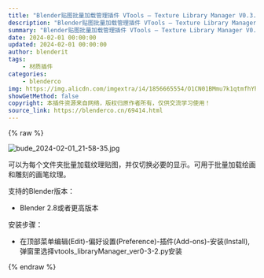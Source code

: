 ```yaml
---
title: "Blender贴图批量加载管理插件 VTools – Texture Library Manager V0.3.2"
description: "Blender贴图批量加载管理插件 VTools – Texture Library Manager V0.3.2"
summary: "Blender贴图批量加载管理插件 VTools – Texture Library Manager V0.3.2"
date: 2024-02-01 00:00:00
updated: 2024-02-01 00:00:00
author: blenderit
tags: 
    - 材质插件
categories:
    - blenderco
img: https://img.alicdn.com/imgextra/i4/1856665554/O1CN01BMmu7k1qtmfhYhzb1_!!1856665554.jpg
showGetMethod: false
copyright: 本插件资源来自网络，版权归原作者所有，仅供交流学习使用！
source_link: https://blenderco.cn/69414.html
---
```


{% raw %}
<p><img class="aligncenter" src="https://img.alicdn.com/imgextra/i4/1856665554/O1CN01BMmu7k1qtmfhYhzb1_!!1856665554.jpg" alt="bude_2024-02-01_21-58-35.jpg"></p><p data-pm-slice="1 1 []">可以为每个文件夹批量加载纹理贴图，并仅切换必要的显示。可用于批量加载绘画和雕刻的画笔纹理。</p><p data-pm-slice="1 1 []">
</p><p>支持的Blender版本：</p><ul>
<li>Blender 2.8或者更高版本</li>
</ul><p>安装步骤：</p><ul>
<li>在顶部菜单编辑(Edit)-偏好设置(Preference)-插件(Add-ons)-安装(Install),弹窗里选择vtools_libraryManager_ver0-3-2.py安装</li>
</ul>
<div style="display: none">blenderco</div>
{% endraw %}